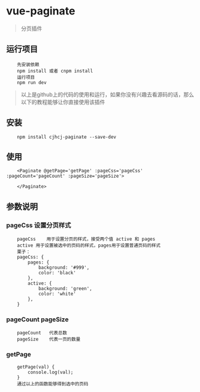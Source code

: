 # vue-paginate

> 分页插件

## 运行项目
        先安装依赖
        npm install 或者 cnpm install
        运行项目
        npm run dev



> 以上是github上的代码的使用和运行，如果你没有兴趣去看源码的话，那么以下的教程能够让你直接使用该插件

## 安装
        npm install cjhcj-paginate --save-dev
## 使用
        <Paginate @getPage='getPage' :pageCss='pageCss' :pageCount='pageCount' :pageSize='pageSize'> 

        </Paginate>
## 参数说明

### pageCss  设置分页样式
        pageCss    用于设置分页的样式，接受两个值 active 和 pages
        active 用于设置被选中的页码的样式，pages用于设置普通页码的样式
        栗子：
        pageCss: {
            pages: {
                background: '#999',
                color: 'black'
            },
            active: {
                background: 'green',
                color: 'white'
            },
        }
### pageCount pageSize
        pageCount   代表总数
        pageSize    代表一页的数量
### getPage   
        getPage(val) {
            console.log(val);
        }
        通过以上的函数能够得到选中的页码
        